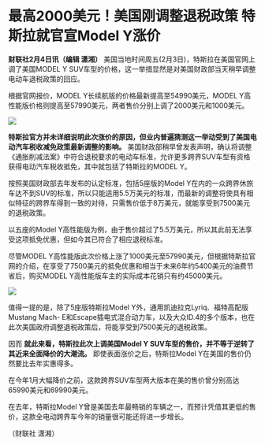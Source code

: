 # 最高2000美元！美国刚调整退税政策 特斯拉就官宣Model Y涨价

**财联社2月4日讯（编辑 潇湘）** 美国当地时间周五(2月3日)，特斯拉在美国官网上调了美国MODEL Y
SUV车型的价格，这一举措显然是对美国财政部当天稍早调整电动车退税政策的回应。

根据官网报价，MODEL Y长续航版的价格最新提高至54990美元，MODEL
Y高性能版价格则提高至57990美元，两者售价分别上调了2000美元和1000美元。

![](https://inews.gtimg.com/newsapp_bt/0/15643469543/1000)

**特斯拉官方并未详细说明此次涨价的原因，但业内普遍猜测这一举动受到了美国电动汽车税收减免政策最新调整的影响。**
美国财政部稍早曾发表声明，确认将调整《通胀削减法案》中符合退税要求的电动车标准，允许更多跨界SUV车型有资格获得电动汽车税收抵免，其中就包括了特斯拉的MODEL
Y。

按照美国财政部去年发布的认定标准，包括5座版的Model
Y在内的一众跨界休旅车达不到SUV的标准，所以只能适用5.5万美元的标准，而最新的调整将使具有相似特征的跨界车得到一致的对待，只需售价低于8万美元，就能享受到7500美元的退税政策。

以五座的Model Y高性能版为例，由于售价超过了5.5万美元，所以其此前无法享受这项抵免优惠，但如今其已符合了相应退税标准。

尽管MODEL
Y高性能版此次价格上涨了1000美元至57990美元，但根据特斯拉官网的介绍，在享受了7500美元的抵免优惠和相当于未来6年约5400美元的油费节省后，购买MODEL
Y高性能版车主的实际成本花销只有约45000美元。

![](https://inews.gtimg.com/newsapp_bt/0/15643469547/1000)

值得一提的是，除了5座版特斯拉Model Y外，通用凯迪拉克Lyriq、福特高配版Mustang Mach-
E和Escape插电式混合动力车，以及大众ID.4的多个版本，也在此次美国政府调整退税政策后，将能享受到7500美元的退税政策。

因而 **就此来看，特斯拉此次上调美国Model Y SUV车型的售价，并不等于逆转了其近来全面降价的大潮流。** 即使表面涨价之后，特斯拉Model
Y在美国的售价仍然要比去年实惠得多。

在今年1月大幅降价之前，这款跨界SUV车型两大版本在美的售价曾分别高达65990美元和69990美元。

在去年，特斯拉Model Y曾是美国去年最畅销的车辆之一，而预计凭借其更低的售价，这款全电动跨界车今年的销量很可能还将进一步增长。

（财联社 潇湘）

